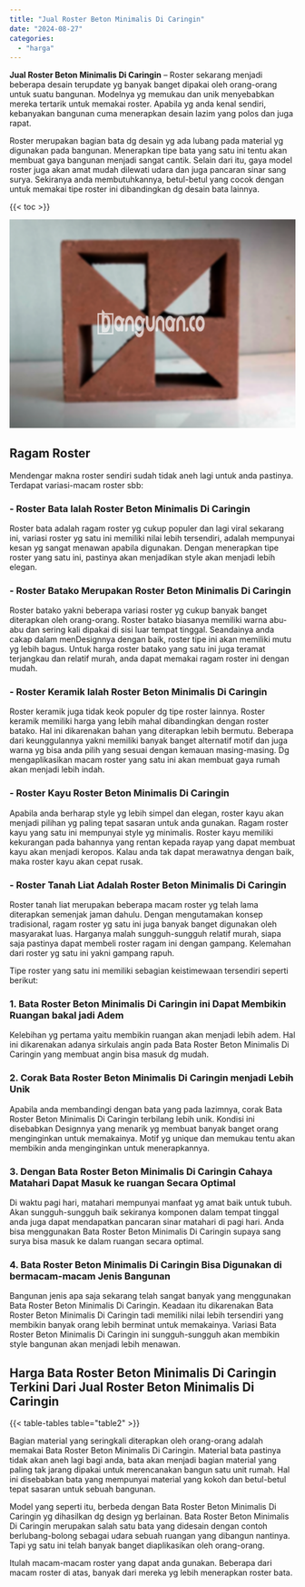 ```yaml
---
title: "Jual Roster Beton Minimalis Di Caringin"
date: "2024-08-27"
categories: 
  - "harga"
---
```


**Jual Roster Beton Minimalis Di Caringin** – Roster sekarang menjadi beberapa desain terupdate yg banyak banget dipakai oleh orang-orang untuk suatu bangunan. Modelnya yg memukau dan unik menyebabkan mereka tertarik untuk memakai roster. Apabila yg anda kenal sendiri, kebanyakan bangunan cuma menerapkan desain lazim yang polos dan juga rapat.

Roster merupakan bagian bata dg desain yg ada lubang pada material yg digunakan pada bangunan. Menerapkan tipe bata yang satu ini tentu akan membuat gaya bangunan menjadi sangat cantik. Selain dari itu, gaya model roster juga akan amat mudah dilewati udara dan juga pancaran sinar sang surya. Sekiranya anda membutuhkannya, betul-betul yang cocok dengan untuk memakai tipe roster ini dibandingkan dg desain bata lainnya.

{{< toc >}}

![Jual Roster Beton Minimalis Di Caringin](/images/bata-roster-minimalis-28.png)

## Ragam Roster

Mendengar makna roster sendiri sudah tidak aneh lagi untuk anda pastinya. Terdapat variasi-macam roster sbb:

### \- Roster Bata Ialah Roster Beton Minimalis Di Caringin

Roster bata adalah ragam roster yg cukup populer dan lagi viral sekarang ini, variasi roster yg satu ini memiliki nilai lebih tersendiri, adalah mempunyai kesan yg sangat menawan apabila digunakan. Dengan menerapkan tipe roster yang satu ini, pastinya akan menjadikan style akan menjadi lebih elegan.

### \- Roster Batako Merupakan Roster Beton Minimalis Di Caringin

Roster batako yakni beberapa variasi roster yg cukup banyak banget diterapkan oleh orang-orang. Roster batako biasanya memiliki warna abu-abu dan sering kali dipakai di sisi luar tempat tinggal. Seandainya anda cakap dalam menDesignnya dengan baik, roster tipe ini akan memiliki mutu yg lebih bagus. Untuk harga roster batako yang satu ini juga teramat terjangkau dan relatif murah, anda dapat memakai ragam roster ini dengan mudah.

### \- Roster Keramik Ialah Roster Beton Minimalis Di Caringin

Roster keramik juga tidak keok populer dg tipe roster lainnya. Roster keramik memiliki harga yang lebih mahal dibandingkan dengan roster batako. Hal ini dikarenakan bahan yang diterapkan lebih bermutu. Beberapa dari keunggulannya yakni memiliki banyak banget alternatif motif dan juga warna yg bisa anda pilih yang sesuai dengan kemauan masing-masing. Dg mengaplikasikan macam roster yang satu ini akan membuat gaya rumah akan menjadi lebih indah.

### \- Roster Kayu Roster Beton Minimalis Di Caringin

Apabila anda berharap style yg lebih simpel dan elegan, roster kayu akan menjadi pilihan yg paling tepat sasaran untuk anda gunakan. Ragam roster kayu yang satu ini mempunyai style yg minimalis. Roster kayu memiliki kekurangan pada bahannya yang rentan kepada rayap yang dapat membuat kayu akan menjadi keropos. Kalau anda tak dapat merawatnya dengan baik, maka roster kayu akan cepat rusak.

### \- Roster Tanah Liat Adalah Roster Beton Minimalis Di Caringin

Roster tanah liat merupakan beberapa macam roster yg telah lama diterapkan semenjak jaman dahulu. Dengan mengutamakan konsep tradisional, ragam roster yg satu ini juga banyak banget digunakan oleh masyarakat luas. Harganya malah sungguh-sungguh relatif murah, siapa saja pastinya dapat membeli roster ragam ini dengan gampang. Kelemahan dari roster yg satu ini yakni gampang rapuh.

Tipe roster yang satu ini memiliki sebagian keistimewaan tersendiri seperti berikut:

### 1\. Bata Roster Beton Minimalis Di Caringin ini Dapat Membikin Ruangan bakal jadi Adem

Kelebihan yg pertama yaitu membikin ruangan akan menjadi lebih adem. Hal ini dikarenakan adanya sirkulais angin pada Bata Roster Beton Minimalis Di Caringin yang membuat angin bisa masuk dg mudah.

### 2\. Corak Bata Roster Beton Minimalis Di Caringin menjadi Lebih Unik

Apabila anda membandingi dengan bata yang pada lazimnya, corak Bata Roster Beton Minimalis Di Caringin terbilang lebih unik. Kondisi ini disebabkan Designnya yang menarik yg membuat banyak banget orang menginginkan untuk memakainya. Motif yg unique dan memukau tentu akan membikin anda menginginkan untuk menerapkannya.

### 3\. Dengan Bata Roster Beton Minimalis Di Caringin Cahaya Matahari Dapat Masuk ke ruangan Secara Optimal

Di waktu pagi hari, matahari mempunyai manfaat yg amat baik untuk tubuh. Akan sungguh-sungguh baik sekiranya komponen dalam tempat tinggal anda juga dapat mendapatkan pancaran sinar matahari di pagi hari. Anda bisa menggunakan Bata Roster Beton Minimalis Di Caringin supaya sang surya bisa masuk ke dalam ruangan secara optimal.

### 4\. Bata Roster Beton Minimalis Di Caringin Bisa Digunakan di bermacam-macam Jenis Bangunan

Bangunan jenis apa saja sekarang telah sangat banyak yang menggunakan Bata Roster Beton Minimalis Di Caringin. Keadaan itu dikarenakan Bata Roster Beton Minimalis Di Caringin tadi memiliki nilai lebih tersendiri yang membikin banyak orang lebih berminat untuk memakainya. Variasi Bata Roster Beton Minimalis Di Caringin ini sungguh-sungguh akan membikin style bangunan akan menjadi lebih menawan.

## Harga Bata Roster Beton Minimalis Di Caringin Terkini Dari Jual Roster Beton Minimalis Di Caringin

{{< table-tables table="table2" >}}

Bagian material yang seringkali diterapkan oleh orang-orang adalah memakai Bata Roster Beton Minimalis Di Caringin. Material bata pastinya tidak akan aneh lagi bagi anda, bata akan menjadi bagian material yang paling tak jarang dipakai untuk merencanakan bangun satu unit rumah. Hal ini disebabkan bata yang mempunyai material yang kokoh dan betul-betul tepat sasaran untuk sebuah bangunan.

Model yang seperti itu, berbeda dengan Bata Roster Beton Minimalis Di Caringin yg dihasilkan dg design yg berlainan. Bata Roster Beton Minimalis Di Caringin merupakan salah satu bata yang didesain dengan contoh berlubang-bolong sebagai udara sebuah ruangan yang dibangun nantinya. Tapi yg satu ini telah banyak banget diaplikasikan oleh orang-orang.

Itulah macam-macam roster yang dapat anda gunakan. Beberapa dari macam roster di atas, banyak dari mereka yg lebih menerapkan roster bata.
